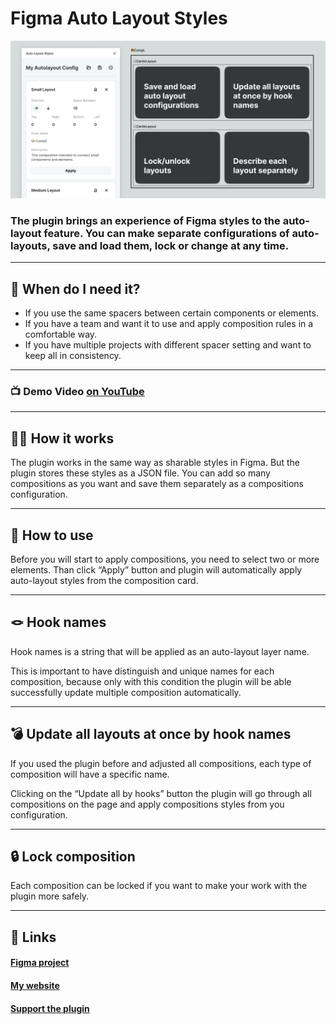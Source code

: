 # Figma Auto Layout Styles

![Cover](cover.png)

### The plugin brings an experience of Figma styles to the auto-layout feature. You can make separate configurations of auto-layouts, save and load them, lock or change at any time.

---

## 🤔 When do I need it?

- If you use the same spacers between certain components or elements.
- If you have a team and want it to use and apply composition rules in a comfortable way.
- If you have multiple projects with different spacer setting and want to keep all in consistency.

---

### 📺 Demo Video [on YouTube](https://youtu.be/vr8asHzyy30)

---

## 🧞‍♂️ How it works

The plugin works in the same way as sharable styles in Figma. But the plugin stores these styles as a JSON file.
You can add so many compositions as you want and save them separately as a compositions configuration.

---

## 🤖 How to use

Before you will start to apply compositions, you need to select two or more elements. Than click “Apply” button and plugin will automatically apply auto-layout styles from the composition card.

---

## 🪢 Hook names

Hook names is a string that will be applied as an auto-layout layer name.

This is important to have distinguish and unique names for each composition, because only with this condition the plugin will be able successfully update multiple composition automatically.

---

## 💣 Update all layouts at once by hook names

If you used the plugin before and adjusted all compositions, each type of composition will have a specific name.

Clicking on the “Update all by hooks” button the plugin will go through all compositions on the page and apply compositions styles from you configuration.

---

## 🔒 Lock composition

Each composition can be locked if you want to make your work with the plugin more safely.

---

## 🔗 Links

#### [Figma project](https://www.figma.com/file/MczslX4e8wjNnYTgy57RpI/Figma-Auto-Layout-Styles?node-id=0%3A1)

#### [My website](https://pavellaptev.github.io/)

#### [Support the plugin](https://www.paypal.me/pavellaptev)

